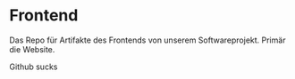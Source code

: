 # Frontend
Das Repo für Artifakte des Frontends von unserem Softwareprojekt.
Primär die Website.

Github sucks
